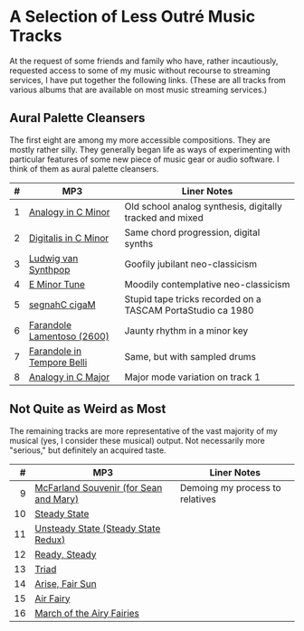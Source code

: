 # A Selection of Less Outr&eacute; Music Tracks

At the request of some friends and family who have, rather incautiously,
requested access to some of my music without recourse to streaming services, I
have put together the following links. (These are all tracks from various
albums that are available on most music streaming services.)

## Aural Palette Cleansers

The first eight are among my more accessible compositions. They are mostly
rather silly. They generally began life as ways of experimenting with
particular features of some new piece of music gear or audio software. I think
of them as aural palette cleansers.

|  # | MP3                                                                       | Liner Notes                                                 |
|---:|---------------------------------------------------------------------------|-------------------------------------------------------------|
|  1 | [Analogy in C Minor](./01%20Analogy%20in%20C%20Minor.mp3)                 | Old school analog synthesis, digitally tracked and mixed    |
|  2 | [Digitalis in C Minor](./02%20Digitalis%20in%20C%20Minor.mp3)             | Same chord progression, digital synths                      |
|  3 | [Ludwig van Synthpop](./03%20Ludwig%20van%20Synthpop.mp3)                 | Goofily jubilant neo-classicism                             |
|  4 | [E Minor Tune](./04%20E%20Minor%20Tune.mp3)                               | Moodily contemplative neo-classicism                        |
|  5 | [segnahC cigaM](./05%20segnahC%20cigaM.mp3)                               | Stupid tape tricks recorded on a TASCAM PortaStudio ca 1980 |
|  6 | [Farandole Lamentoso (2600)](./06%20Farandole%20Lamentoso%20-%202600.mp3) | Jaunty rhythm in a minor key                                |
|  7 | [Farandole in Tempore Belli](./07%20Farandole%20in%20Tempore%20Belli.mp3) | Same, but with sampled drums                                |
|  8 | [Analogy in C Major](./08%20Analogy%20in%20C%20Major.mp3)                 | Major mode variation on track 1                             |

## Not Quite as Weird as Most

The remaining tracks are more representative of the vast majority of my musical
(yes, I consider these musical) output. Not necessarily more "serious," but
definitely an acquired taste.

|  # | MP3                                                                                                     | Liner Notes                     |
|---:|---------------------------------------------------------------------------------------------------------|---------------------------------|
|  9 | [McFarland Souvenir (for Sean and Mary)](./09%20McFarland%20Souvenir%20-%20for%20Sean%20and%20Mary.mp3) | Demoing my process to relatives |
| 10 | [Steady State](./10%20Steady%20State.mp3)                                                               |                                 |
| 11 | [Unsteady State (Steady State Redux)](./11%20Unsteady%20State%20(Steady%20State%20Redux).mp3)           |                                 |
| 12 | [Ready, Steady](./12%20Ready,%20Steady.mp3)                                                             |                                 |
| 13 | [Triad](./13%20Triad.mp3)                                                                               |                                 |
| 14 | [Arise, Fair Sun](./14%20Arise%20Fair%20Sun.mp3)                                                        |                                 |
| 15 | [Air Fairy](./15%20Airy%20Fairy.mp3)                                                                    |                                 |
| 16 | [March of the Airy Fairies](./16%20March%20of%20the%20Airy%20Fairies.mp3)                               |                                 |
